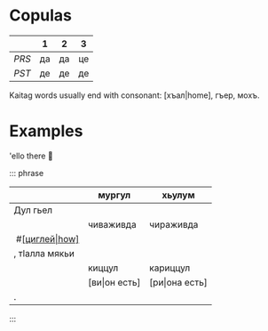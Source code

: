 # Copulas

|       |  1  |  2  |  3  |
| ----- | :-: | :-: | :-: |
| _PRS_ | да  | да  | це  |
| _PST_ | де  | де  | де  |

Kaitag words usually end with consonant: [хъал|home], гъер, мохъ.

# Examples

'ello there 👋

::: phrase

|                                   | мургул        | хьулум         |
| --------------------------------- | ------------- | -------------- |
| Дул гьел                          |
|                                   | чиваживда     | чираживда      |
| &nbsp;#[[циглей\|how]](./cig.m4a) |
| , тӏалла мякьи                    |
|                                   | киццул        | кариццул       |
|                                   | [ви\|он есть] | [ри\|она есть] |
| .                                 |

:::
